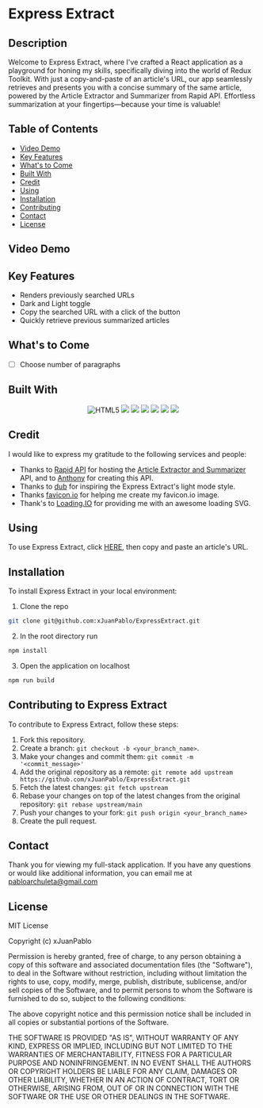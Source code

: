 # Express Extract
## Description
Welcome to Express Extract, where I've crafted a React application as a playground for honing my skills, specifically diving into the world of Redux Toolkit. With just a copy-and-paste of an article's URL, our app seamlessly retrieves and presents you with a concise summary of the same article, powered by the Article Extractor and Summarizer from Rapid API. Effortless summarization at your fingertips—because your time is valuable! 


## Table of Contents
* [Video Demo](#video-demo)
* [Key Features](#key-features)
* [What's to Come](#whats-to-come)
* [Built With](#built-with)
* [Credit](#credit)
* [Using](#using)
* [Installation](#installation)
* [Contributing](#contributing-to-express-extract)
* [Contact](#contact)
* [License](#license)
## Video Demo

## Key Features
* Renders previously searched URLs 
* Dark and Light toggle
* Copy the searched URL with a click of the button
* Quickly retrieve previous summarized articles

## What's to Come
- [ ] Choose number of paragraphs

## Built With
<div align="center"> 
<img src="https://img.shields.io/badge/HTML5-E34F26?style=for-the-badge&logo=html5&logoColor=white" alt='HTML5'/>
<img src="https://img.shields.io/badge/CSS3-1572B6?style=for-the-badge&logo=css3&logoColor=white" />
<img src="https://img.shields.io/badge/JavaScript-323330?style=for-the-badge&logo=javascript&logoColor=F7DF1E" />
<img src="https://img.shields.io/badge/React-20232A?style=for-the-badge&logo=react&logoColor=61DAFB" />
<img src="https://img.shields.io/badge/Redux-593D88?style=for-the-badge&logo=redux&logoColor=white" />
<img src="https://img.shields.io/badge/Tailwind_CSS-38B2AC?style=for-the-badge&logo=tailwind-css&logoColor=white" />
<img src="https://img.shields.io/badge/Canva-%2300C4CC.svg?style=for-the-badge&logo=Canva&logoColor=white" />
</div>


## Credit 

I would like to express my gratitude to the following services and people:

* Thanks to [Rapid API](https://rapidapi.com/hub) for hosting the [Article Extractor and Summarizer](https://rapidapi.com/restyler/api/article-extractor-and-summarizer) API, and to [Anthony](https://rapidapi.com/user/restyler) for creating this API.
* Thanks to [dub](https://dub.sh) for inspiring the Express Extract's light mode style.
* Thanks [favicon.io](https://favicon.io/) for helping me create my favicon.io image.
* Thank's to [Loading.IO](https://loading.io/) for providing me with an awesome loading SVG.


## Using 
To use Express Extract, click [HERE](https://gleeful-piroshki-d88867.netlify.app/), then copy and paste an article's URL.

## Installation
To install Express Extract in your local environment:

1. Clone the repo
```sh
git clone git@github.com:xJuanPablo/ExpressExtract.git
```
2. In the root directory run 
```sh
npm install
```
3. Open the application on localhost
```sh
npm run build 
```

## Contributing to Express Extract
To contribute to Express Extract, follow these steps:

1. Fork this repository.
2. Create a branch: `git checkout -b <your_branch_name>`.
3. Make your changes and commit them: `git commit -m '<commit_message>'`
4. Add the original repository as a remote: `git remote add upstream https://github.com/xJuanPablo/ExpressExtract.git`
5. Fetch the latest changes: `git fetch upstream`
6. Rebase your changes on top of the latest changes from the original repository: `git rebase upstream/main` 
7. Push your changes to your fork: `git push origin <your_branch_name>`
8. Create the pull request.

## Contact

Thank you for viewing my full-stack application. If you have any questions or would like additional information, you can email me at [pabloarchuleta@gmail.com](mailto:pabloarchuleta@gmail.com)

## License

MIT License

Copyright (c) xJuanPablo

Permission is hereby granted, free of charge, to any person obtaining a copy of this software and associated documentation files (the "Software"), to deal in the Software without restriction, including without limitation the rights to use, copy, modify, merge, publish, distribute, sublicense, and/or sell copies of the Software, and to permit persons to whom the Software is furnished to do so, subject to the following conditions:

The above copyright notice and this permission notice shall be included in all copies or substantial portions of the Software.

THE SOFTWARE IS PROVIDED "AS IS", WITHOUT WARRANTY OF ANY KIND, EXPRESS OR IMPLIED, INCLUDING BUT NOT LIMITED TO THE WARRANTIES OF MERCHANTABILITY, FITNESS FOR A PARTICULAR PURPOSE AND NONINFRINGEMENT. IN NO EVENT SHALL THE AUTHORS OR COPYRIGHT HOLDERS BE LIABLE FOR ANY CLAIM, DAMAGES OR OTHER LIABILITY, WHETHER IN AN ACTION OF CONTRACT, TORT OR OTHERWISE, ARISING FROM, OUT OF OR IN CONNECTION WITH THE SOFTWARE OR THE USE OR OTHER DEALINGS IN THE SOFTWARE.
